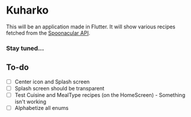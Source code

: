 # Kuharko

This will be an application made in Flutter.
It will show various recipes fetched from the [Spoonacular API](https://spoonacular.com/food-api).

### Stay tuned...

## To-do

- [ ] Center icon and Splash screen
- [ ] Splash screen should be transparent
- [ ] Test Cuisine and MealType recipes (on the HomeScreen) - Something isn't working
- [ ] Alphabetize all enums

